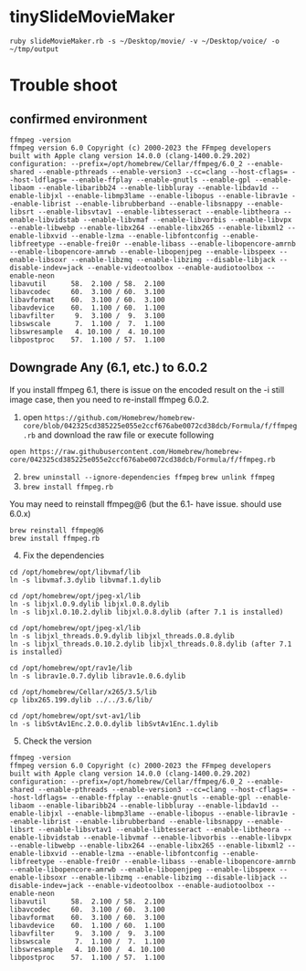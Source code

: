 # tinySlideMovieMaker

```
ruby slideMovieMaker.rb -s ~/Desktop/movie/ -v ~/Desktop/voice/ -o ~/tmp/output
```


# Trouble shoot

## confirmed environment

```
ffmpeg -version
ffmpeg version 6.0 Copyright (c) 2000-2023 the FFmpeg developers
built with Apple clang version 14.0.0 (clang-1400.0.29.202)
configuration: --prefix=/opt/homebrew/Cellar/ffmpeg/6.0_2 --enable-shared --enable-pthreads --enable-version3 --cc=clang --host-cflags= --host-ldflags= --enable-ffplay --enable-gnutls --enable-gpl --enable-libaom --enable-libaribb24 --enable-libbluray --enable-libdav1d --enable-libjxl --enable-libmp3lame --enable-libopus --enable-librav1e --enable-librist --enable-librubberband --enable-libsnappy --enable-libsrt --enable-libsvtav1 --enable-libtesseract --enable-libtheora --enable-libvidstab --enable-libvmaf --enable-libvorbis --enable-libvpx --enable-libwebp --enable-libx264 --enable-libx265 --enable-libxml2 --enable-libxvid --enable-lzma --enable-libfontconfig --enable-libfreetype --enable-frei0r --enable-libass --enable-libopencore-amrnb --enable-libopencore-amrwb --enable-libopenjpeg --enable-libspeex --enable-libsoxr --enable-libzmq --enable-libzimg --disable-libjack --disable-indev=jack --enable-videotoolbox --enable-audiotoolbox --enable-neon
libavutil      58.  2.100 / 58.  2.100
libavcodec     60.  3.100 / 60.  3.100
libavformat    60.  3.100 / 60.  3.100
libavdevice    60.  1.100 / 60.  1.100
libavfilter     9.  3.100 /  9.  3.100
libswscale      7.  1.100 /  7.  1.100
libswresample   4. 10.100 /  4. 10.100
libpostproc    57.  1.100 / 57.  1.100
```

## Downgrade Any (6.1, etc.) to 6.0.2

If you install ffmpeg 6.1, there is issue on the encoded result on the -i still image case,
then you need to re-install ffmpeg 6.0.2.

1. open ```https://github.com/Homebrew/homebrew-core/blob/042325cd385225e055e2ccf676abe0072cd38dcb/Formula/f/ffmpeg.rb```
and download the raw file or execute following

```
open https://raw.githubusercontent.com/Homebrew/homebrew-core/042325cd385225e055e2ccf676abe0072cd38dcb/Formula/f/ffmpeg.rb
```

2. ```brew uninstall --ignore-dependencies ffmpeg``` ```brew unlink ffmpeg```
3. ```brew install ffmpeg.rb```

You may need to reinstall ffmpeg@6 (but the 6.1- have issue. should use 6.0.x)

```
brew reinstall ffmpeg@6
brew install ffmpeg.rb
```

4. Fix the dependencies
```
cd /opt/homebrew/opt/libvmaf/lib
ln -s libvmaf.3.dylib libvmaf.1.dylib

cd /opt/homebrew/opt/jpeg-xl/lib
ln -s libjxl.0.9.dylib libjxl.0.8.dylib
ln -s libjxl.0.10.2.dylib libjxl.0.8.dylib (after 7.1 is installed)

cd /opt/homebrew/opt/jpeg-xl/lib
ln -s libjxl_threads.0.9.dylib libjxl_threads.0.8.dylib
ln -s libjxl_threads.0.10.2.dylib libjxl_threads.0.8.dylib (after 7.1 is installed)

cd /opt/homebrew/opt/rav1e/lib
ln -s librav1e.0.7.dylib librav1e.0.6.dylib

cd /opt/homebrew/Cellar/x265/3.5/lib
cp libx265.199.dylib ../../3.6/lib/

cd /opt/homebrew/opt/svt-av1/lib
ln -s libSvtAv1Enc.2.0.0.dylib libSvtAv1Enc.1.dylib 
```

5. Check the version
```
ffmpeg -version
ffmpeg version 6.0 Copyright (c) 2000-2023 the FFmpeg developers
built with Apple clang version 14.0.0 (clang-1400.0.29.202)
configuration: --prefix=/opt/homebrew/Cellar/ffmpeg/6.0_2 --enable-shared --enable-pthreads --enable-version3 --cc=clang --host-cflags= --host-ldflags= --enable-ffplay --enable-gnutls --enable-gpl --enable-libaom --enable-libaribb24 --enable-libbluray --enable-libdav1d --enable-libjxl --enable-libmp3lame --enable-libopus --enable-librav1e --enable-librist --enable-librubberband --enable-libsnappy --enable-libsrt --enable-libsvtav1 --enable-libtesseract --enable-libtheora --enable-libvidstab --enable-libvmaf --enable-libvorbis --enable-libvpx --enable-libwebp --enable-libx264 --enable-libx265 --enable-libxml2 --enable-libxvid --enable-lzma --enable-libfontconfig --enable-libfreetype --enable-frei0r --enable-libass --enable-libopencore-amrnb --enable-libopencore-amrwb --enable-libopenjpeg --enable-libspeex --enable-libsoxr --enable-libzmq --enable-libzimg --disable-libjack --disable-indev=jack --enable-videotoolbox --enable-audiotoolbox --enable-neon
libavutil      58.  2.100 / 58.  2.100
libavcodec     60.  3.100 / 60.  3.100
libavformat    60.  3.100 / 60.  3.100
libavdevice    60.  1.100 / 60.  1.100
libavfilter     9.  3.100 /  9.  3.100
libswscale      7.  1.100 /  7.  1.100
libswresample   4. 10.100 /  4. 10.100
libpostproc    57.  1.100 / 57.  1.100
```
